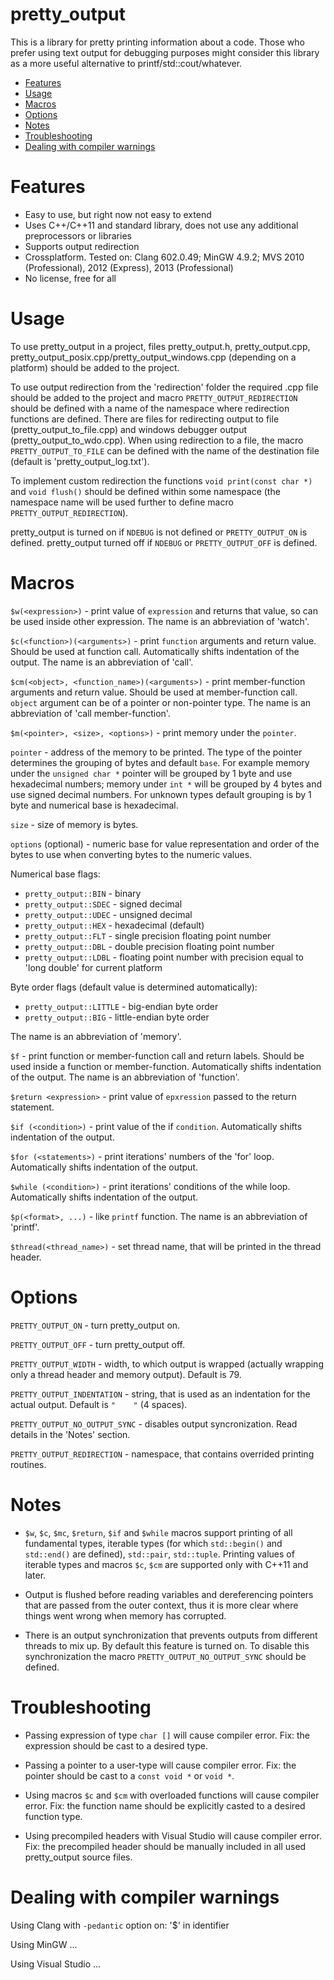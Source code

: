 pretty_output
===================

This is a library for pretty printing information about a code. Those who prefer using text output for debugging purposes might consider this library as a more useful alternative to printf/std::cout/whatever.



- [Features](#features)
- [Usage](#usage)
- [Macros](#macros)
- [Options](#options)
- [Notes](#notes)
- [Troubleshooting](#troubleshooting)
- [Dealing with compiler warnings](#dealing-with-compiler-warnings)



Features
========

* Easy to use, but right now not easy to extend
* Uses C++/C++11 and standard library, does not use any additional preprocessors or libraries
* Supports output redirection
* Crossplatform. Tested on: Clang 602.0.49; MinGW 4.9.2; MVS 2010 (Professional), 2012 (Express), 2013 (Professional)
* No license, free for all



Usage
=====

To use pretty_output in a project, files pretty_output.h, pretty_output.cpp, pretty_output_posix.cpp/pretty_output_windows.cpp (depending on a platform) should be added to the project.

To use output redirection from the 'redirection' folder the required .cpp file should be added to the project and macro `PRETTY_OUTPUT_REDIRECTION` should be defined with a name of the namespace where redirection functions are defined. There are files for redirecting output to file (pretty_output_to_file.cpp) and windows debugger output (pretty_output_to_wdo.cpp). When using redirection to a file, the macro `PRETTY_OUTPUT_TO_FILE` can be defined with the name of the destination file (default is 'pretty_output_log.txt').

To implement custom redirection the functions `void print(const char *)` and `void flush()` should be defined within some namespace (the namespace name will be used further to define macro `PRETTY_OUTPUT_REDIRECTION`).

pretty_output is turned on if `NDEBUG` is not defined or `PRETTY_OUTPUT_ON` is defined. pretty_output turned off if `NDEBUG` or `PRETTY_OUTPUT_OFF` is defined.



Macros
======

`$w(<expression>)` - print value of `expression` and returns that value, so can be used inside other expression.
The name is an abbreviation of 'watch'.

`$c(<function>)(<arguments>)` - print `function` arguments and return value. Should be used at function call. Automatically shifts indentation of the output.
The name is an abbreviation of 'call'.

`$cm(<object>, <function_name>)(<arguments>)` - print member-function arguments and return value. Should be used at member-function call. `object` argument can be of a pointer or non-pointer type.
The name is an abbreviation of 'call member-function'.

`$m(<pointer>, <size>, <options>)` - print memory under the `pointer`.

`pointer` - address of the memory to be printed. The type of the pointer determines the grouping of bytes and default `base`. For example memory under the `unsigned char *` pointer will be grouped by 1 byte and use hexadecimal numbers; memory under `int *` will be grouped by 4 bytes and use signed decimal numbers. For unknown types default grouping is by 1 byte and numerical base is hexadecimal.

`size` - size of memory is bytes.

`options` (optional) - numeric base for value representation and order of the bytes to use when converting bytes to the numeric values.

Numerical base flags:
* `pretty_output::BIN` - binary
* `pretty_output::SDEC` - signed decimal
* `pretty_output::UDEC` - unsigned decimal
* `pretty_output::HEX` - hexadecimal (default)
* `pretty_output::FLT` - single precision floating point number
* `pretty_output::DBL` - double precision floating point number
* `pretty_output::LDBL` - floating point number with precision equal to 'long double' for current platform

Byte order flags (default value is determined automatically):
* `pretty_output::LITTLE` - big-endian byte order
* `pretty_output::BIG` - little-endian byte order

The name is an abbreviation of 'memory'.

`$f` - print function or member-function call and return labels. Should be used inside a function or member-function. Automatically shifts indentation of the output.
The name is an abbreviation of 'function'.

`$return <expression>` - print value of `epxression` passed to the return statement.

`$if (<condition>)` - print value of the if `condition`. Automatically shifts indentation of the output.

`$for (<statements>)` - print iterations' numbers of the 'for' loop. Automatically shifts indentation of the output.

`$while (<condition>)` - print iterations' conditions of the while loop. Automatically shifts indentation of the output.

`$p(<format>, ...)` - like `printf` function. The name is an abbreviation of 'printf'.

`$thread(<thread_name>)` - set thread name, that will be printed in the thread header.



Options
=======

`PRETTY_OUTPUT_ON` - turn pretty_output on.

`PRETTY_OUTPUT_OFF` - turn pretty_output off.

`PRETTY_OUTPUT_WIDTH` - width, to which output is wrapped (actually wrapping only a thread header and memory output). Default is 79.

`PRETTY_OUTPUT_INDENTATION` - string, that is used as an indentation for the actual output. Default is `"    "` (4 spaces).

`PRETTY_OUTPUT_NO_OUTPUT_SYNC` - disables output syncronization. Read details in the 'Notes' section.

`PRETTY_OUTPUT_REDIRECTION` - namespace, that contains overrided printing routines.



Notes
=====

* `$w`, `$c`, `$mc`, `$return`, `$if` and `$while` macros support printing of all fundamental types, iterable types (for which `std::begin()` and `std::end()` are defined), `std::pair`, `std::tuple`. Printing values of iterable types and macros `$c`, `$cm` are supported only with C++11 and later.

* Output is flushed before reading variables and dereferencing pointers that are passed from the outer context, thus it is more clear where things went wrong when memory has corrupted.

* There is an output synchronization that prevents outputs from different threads to mix up. By default this feature is turned on. To disable this synchronization the macro `PRETTY_OUTPUT_NO_OUTPUT_SYNC` should be defined.



Troubleshooting
===============

* Passing expression of type `char []` will cause compiler error. Fix: the expression should be cast to a desired type.

* Passing a pointer to a user-type will cause compiler error. Fix: the pointer should be cast to a `const void *` or `void *`.

* Using macros `$c` and `$cm` with overloaded functions will cause compiler error. Fix: the function name should be explicitly casted to a desired function type.

* Using precompiled headers with Visual Studio will cause compiler error. Fix: the precompiled header should be manually included in all used pretty_output source files.



Dealing with compiler warnings
==============================

Using Clang with `-pedantic` option on: '$' in identifier

Using MinGW ...

Using Visual Studio ...

